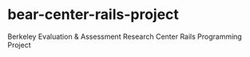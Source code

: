# bear-center-rails-project
Berkeley Evaluation &amp; Assessment Research Center Rails Programming Project
